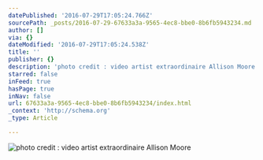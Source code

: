 ```yaml
---
datePublished: '2016-07-29T17:05:24.766Z'
sourcePath: _posts/2016-07-29-67633a3a-9565-4ec8-bbe0-8b6fb5943234.md
author: []
via: {}
dateModified: '2016-07-29T17:05:24.538Z'
title: ''
publisher: {}
description: 'photo credit : video artist extraordinaire Allison Moore'
starred: false
inFeed: true
hasPage: true
inNav: false
url: 67633a3a-9565-4ec8-bbe0-8b6fb5943234/index.html
_context: 'http://schema.org'
_type: Article

---
```

![photo credit : video artist extraordinaire Allison Moore](https://the-grid-user-content.s3-us-west-2.amazonaws.com/6e0ff5b7-4bb7-41a8-8ba1-b6da172aa69d.jpg)